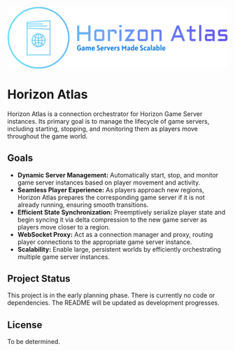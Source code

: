 ![logo-no-background](branding/logo-no-background.png)

# Horizon Atlas

Horizon Atlas is a connection orchestrator for Horizon Game Server instances. Its primary goal is to manage the lifecycle of game servers, including starting, stopping, and monitoring them as players move throughout the game world.

## Goals

- **Dynamic Server Management:** Automatically start, stop, and monitor game server instances based on player movement and activity.
- **Seamless Player Experience:** As players approach new regions, Horizon Atlas prepares the corresponding game server if it is not already running, ensuring smooth transitions.
- **Efficient State Synchronization:** Preemptively serialize player state and begin syncing it via delta compression to the new game server as players move closer to a region.
- **WebSocket Proxy:** Act as a connection manager and proxy, routing player connections to the appropriate game server instance.
- **Scalability:** Enable large, persistent worlds by efficiently orchestrating multiple game server instances.

## Project Status

This project is in the early planning phase. There is currently no code or dependencies. The README will be updated as development progresses.

## License

To be determined.
